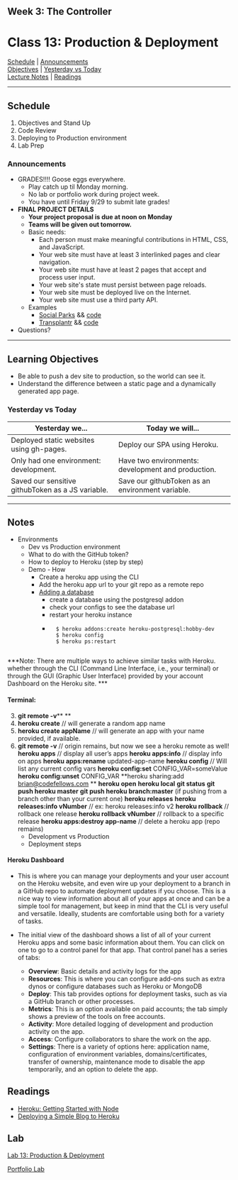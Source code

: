 ## **Week 3: The Controller**
# Class 13: Production & Deployment

[Schedule](#schedule) | [Announcements](#announcements) </br>
[Objectives](#learning-objectives) | [Yesterday vs Today](#yesterday-vs-today) </br>
[Lecture Notes](#notes) | [Readings](#readings)


<hr></hr>

## Schedule
1. Objectives and Stand Up
1. Code Review
1. Deploying to Production environment
1. Lab Prep

### Announcements
* GRADES!!!! Goose eggs everywhere. 
    * Play catch up til Monday morning. 
    * No lab or portfolio work during project week.
    * You have until Friday 9/29 to submit late grades!
* **FINAL PROJECT DETAILS**
    * **Your project proposal is due at noon on Monday**
    * **Teams will be given out tomorrow.**
    * Basic needs:
        * Each person must make meaningful contributions in HTML, CSS, and JavaScript.
        * Your web site must have at least 3 interlinked pages and clear navigation.
        * Your web site must have at least 2 pages that accept and process user input.
        * Your web site's state must persist between page reloads.
        * Your web site must be deployed live on the Internet.
        * Your web site must use a third party API.
    * Examples
        * [Social Parks](http://socialparks.herokuapp.com) && [code](https://github.com/hpats67/socialparks) 
        * [Transplantr](http://transplantr.herokuapp.com) && [code](https://github.com/GloriaAnholt/Transplantr)
* Questions?

<hr></hr>

## Learning Objectives
- Be able to push a dev site to production, so the world can see it.
- Understand the difference between a static page and a dynamically generated app page.


### Yesterday vs Today
| Yesterday we... | Today we will... |
| --------------- | ---------------- |
| Deployed static websites using gh-pages. | Deploy our SPA using Heroku. |
| Only had one environment: development. | Have two environments: development and production. |
| Saved our sensitive githubToken as a JS variable. | Save our githubToken as an environment variable. |

<hr></hr>

## Notes
* Environments
    * Dev vs Production environment
    * What to do with the GitHub token?
    * How to deploy to Heroku (step by step)
    * Demo - How
        * Create a heroku app using the CLI
        * Add the heroku app url to your git repo as a remote repo
        * [Adding a database](https://devcenter.heroku.com/articles/heroku-postgresql)
            * create a database using the postgresql addon
            * check your configs to see the database url
            * restart your heroku instance
            * ```
                $ heroku addons:create heroku-postgresql:hobby-dev
                $ heroku config
                $ heroku ps:restart
            ```

***Note: There are multiple ways to achieve similar tasks with Heroku. whether through the CLI (Command Line Interface, i.e., your terminal) or through the GUI (Graphic User Interface) provided by your account Dashboard on the Heroku site. ***

#### Terminal:
   3. **git remote -v**** **
   4. **heroku create** // will generate a random app name
   5. **heroku create appName** // will generate an app with your name provided, if available.
   6. **git remote -v** // origin remains, but now we see a heroku remote as well!
**heroku apps** // display all user’s apps
**heroku apps:info** // display info on apps
**heroku apps:rename** updated-app-name
**heroku config** // Will list any current config vars
**heroku config:set** CONFIG_VAR=someValue
**heroku config:unset** CONFIG_VAR
**heroku sharing:add brian@codefellows.com **
**heroku open**
**heroku local**
**git status**
**git push heroku master**
**git push heroku branch:master** (if pushing from a branch other than your current one)
**heroku releases**
**heroku releases:info vNumber** // ex: heroku releases:info v2
**heroku rollback**  // rollback one release
**heroku rollback vNumber** // rollback to a specific release
**heroku apps:destroy app-name** // delete a heroku app (repo remains)
        * Development vs Production
        * Deployment steps

#### Heroku Dashboard

- This is where you can manage your deployments and your user account on the Heroku website, and even wire up your deployment to a branch in a GitHub repo to automate deployment updates if you choose. This is a nice way to view information about all of your apps at once and can be a simple tool for management, but keep in mind that the CLI is very useful and versatile. Ideally, students are comfortable using both for a variety of tasks.

- The initial view of the dashboard shows a list of all of your current Heroku apps and some basic information about them. You can click on one to go to a control panel for that app. That control panel has a series of tabs:
    - **Overview**: Basic details and activity logs for the app
    - **Resources**: This is where you can configure add-ons such as extra dynos or configure databases such as Heroku or MongoDB
    - **Deploy**: This tab provides options for deployment tasks, such as via a GitHub branch or other processes.
    - **Metrics**: This is an option available on paid accounts; the tab simply shows a preview of the tools on free accounts.
    - **Activity**: More detailed logging of development and production activity on the app.
    - **Access**: Configure collaborators to share the work on the app.
    - **Settings**: There is a variety of options here: application name, configuration of environment variables, domains/certificates, transfer of ownership, maintenance mode to disable the app temporarily, and an option to delete the app.

## Readings

- [Heroku: Getting Started with Node](https://devcenter.heroku.com/articles/getting-started-with-nodejs#introduction)
- [Deploying a Simple Blog to Heroku](https://howtonode.org/deploy-blog-to-heroku)


## Lab
[Lab 13: Production & Deployment](https://github.com/acl-301d-summer-2017/13-production-deployment)

[Portfolio Lab](https://github.com/acl-301d-summer-2017/13-production-deployment)